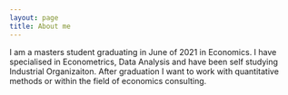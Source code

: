 ```yaml
---
layout: page
title: About me
---
```


I am a masters student graduating in June of 2021 in Economics. I have specialised in Econometrics, Data Analysis and have been self studying Industrial Organizaiton. After graduation I want to work with quantitative methods or within the field of economics consulting. 
